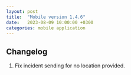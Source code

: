 ```yaml
---
layout: post
title:  "Mobile version 1.4.6"
date:   2023-08-09 10:00:00 +0300
categories: mobile application
---
```


Changelog
---
1. Fix incident sending for no location provided.
